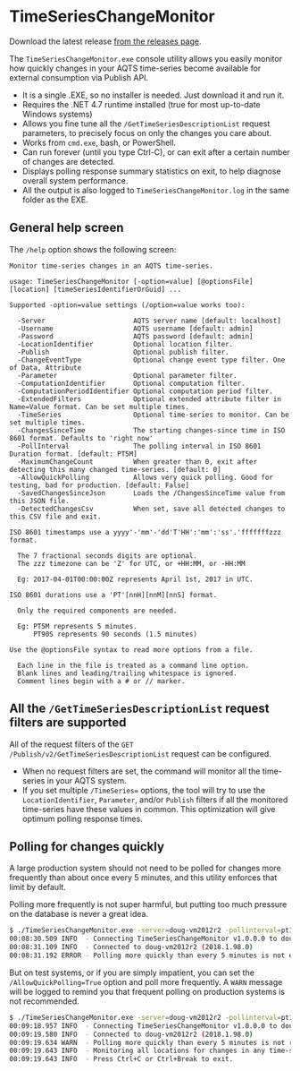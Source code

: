 ﻿# TimeSeriesChangeMonitor

Download the latest release [from the releases page](../../../../../../releases/latest).

The `TimeSeriesChangeMonitor.exe` console utility allows you easily monitor how quickly changes in your AQTS time-series become available for external consumption via Publish API.

- It is a single .EXE, so no installer is needed. Just download it and run it.
- Requires the .NET 4.7 runtime installed (true for most up-to-date Windows systems)
- Allows you fine tune all the `/GetTimeSeriesDescriptionList` request parameters, to precisely focus on only the changes you care about.
- Works from `cmd.exe`, bash, or PowerShell.
- Can run forever (until you type Ctrl-C), or can exit after a certain number of changes are detected.
- Displays polling response summary statistics on exit, to help diagnose overall system performance.
- All the output is also logged to `TimeSeriesChangeMonitor.log` in the same folder as the EXE.

## General help screen

The `/help` option shows the following screen:

```
Monitor time-series changes in an AQTS time-series.

usage: TimeSeriesChangeMonitor [-option=value] [@optionsFile] [location] [timeSeriesIdentifierOrGuid] ...

Supported -option=value settings (/option=value works too):

  -Server                      AQTS server name [default: localhost]
  -Username                    AQTS username [default: admin]
  -Password                    AQTS password [default: admin]
  -LocationIdentifier          Optional location filter.
  -Publish                     Optional publish filter.
  -ChangeEventType             Optional change event type filter. One of Data, Attribute
  -Parameter                   Optional parameter filter.
  -ComputationIdentifier       Optional computation filter.
  -ComputationPeriodIdentifier Optional computation period filter.
  -ExtendedFilters             Optional extended attribute filter in Name=Value format. Can be set multiple times.
  -TimeSeries                  Optional time-series to monitor. Can be set multiple times.
  -ChangesSinceTime            The starting changes-since time in ISO 8601 format. Defaults to 'right now'
  -PollInterval                The polling interval in ISO 8601 Duration format. [default: PT5M]
  -MaximumChangeCount          When greater than 0, exit after detecting this many changed time-series. [default: 0]
  -AllowQuickPolling           Allows very quick polling. Good for testing, bad for production. [default: False]
  -SavedChangesSinceJson       Loads the /ChangesSinceTime value from this JSON file.
  -DetectedChangesCsv          When set, save all detected changes to this CSV file and exit.

ISO 8601 timestamps use a yyyy'-'mm'-'dd'T'HH':'mm':'ss'.'fffffffzzz format.

  The 7 fractional seconds digits are optional.
  The zzz timezone can be 'Z' for UTC, or +HH:MM, or -HH:MM

  Eg: 2017-04-01T00:00:00Z represents April 1st, 2017 in UTC.

ISO 8601 durations use a 'PT'[nnH][nnM][nnS] format.

  Only the required components are needed.

  Eg: PT5M represents 5 minutes.
      PT90S represents 90 seconds (1.5 minutes)

Use the @optionsFile syntax to read more options from a file.

  Each line in the file is treated as a command line option.
  Blank lines and leading/trailing whitespace is ignored.
  Comment lines begin with a # or // marker.
```

## All the `/GetTimeSeriesDescriptionList` request filters are supported

All of the request filters of the `GET /Publish/v2/GetTimeSeriesDescriptionList` request can be configured.

- When no request filters are set, the command will monitor all the time-series in your AQTS system.
- If you set multiple `/TimeSeries=` options, the tool will try to use the `LocationIdentifier`, `Parameter`, and/or `Publish` filters if all the monitored time-series have these values in common. This optimization will give optimum polling response times. 

## Polling for changes quickly

A large production system should not need to be polled for changes more frequently than about once every 5 minutes, and this utility enforces that limit by default.

Polling more frequently is not super harmful, but putting too much pressure on the database is never a great idea.

```sh
$ ./TimeSeriesChangeMonitor.exe -server=doug-vm2012r2 -pollinterval=pt1s
00:08:30.509 INFO  - Connecting TimeSeriesChangeMonitor v1.0.0.0 to doug-vm2012r2 ...
00:08:31.109 INFO  - Connected to doug-vm2012r2 (2018.1.98.0)
00:08:31.192 ERROR - Polling more quickly than every 5 minutes is not enabled.
```

But on test systems, or if you are simply impatient, you can set the `/AllowQuickPolling=True` option and poll more frequently. A `WARN` message will be logged to remind you that frequent polling on production systems is not recommended.

```sh
$ ./TimeSeriesChangeMonitor.exe -server=doug-vm2012r2 -pollinterval=pt1s -allowquickpolling=true
00:09:18.957 INFO  - Connecting TimeSeriesChangeMonitor v1.0.0.0 to doug-vm2012r2 ...
00:09:19.580 INFO  - Connected to doug-vm2012r2 (2018.1.98.0)
00:09:19.634 WARN  - Polling more quickly than every 5 minutes is not recommended for production systems.
00:09:19.643 INFO  - Monitoring all locations for changes in any time-series every 1 second
00:09:19.643 INFO  - Press Ctrl+C or Ctrl+Break to exit.
```
